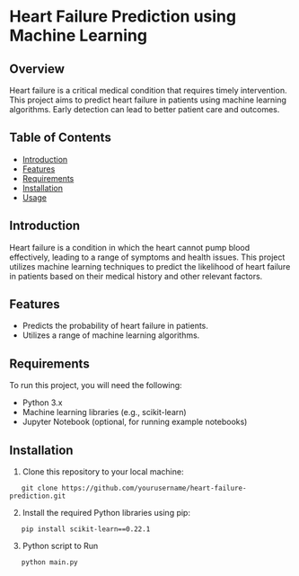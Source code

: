 # Heart Failure Prediction using Machine Learning


## Overview

Heart failure is a critical medical condition that requires timely intervention. This project aims to predict heart failure in patients using machine learning algorithms. Early detection can lead to better patient care and outcomes.

## Table of Contents

- [Introduction](#introduction)
- [Features](#features)
- [Requirements](#requirements)
- [Installation](#installation)
- [Usage](#usage)

## Introduction

Heart failure is a condition in which the heart cannot pump blood effectively, leading to a range of symptoms and health issues. This project utilizes machine learning techniques to predict the likelihood of heart failure in patients based on their medical history and other relevant factors.

## Features

- Predicts the probability of heart failure in patients.
- Utilizes a range of machine learning algorithms.

## Requirements

To run this project, you will need the following:

- Python 3.x
- Machine learning libraries (e.g., scikit-learn)
- Jupyter Notebook (optional, for running example notebooks)

## Installation

1. Clone this repository to your local machine:

```shell
   git clone https://github.com/yourusername/heart-failure-prediction.git
```

2. Install the required Python libraries using pip:

```shell
   pip install scikit-learn==0.22.1
```

3. Python script to Run

```shell
   python main.py
```
